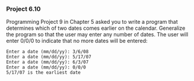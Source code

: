 ### Project 6.10
Programming Project 9 in Chapter 5 asked you to write a program that determines
which of two dates comes earlier on the calendar. Generalize the program so that
the user may enter any number of dates. The user will enter 0/0/0 to indicate
that no more dates will be entered:

```
Enter a date (mm/dd/yy): 3/6/08
Enter a date (mm/dd/yy): 5/17/07
Enter a date (mm/dd/yy): 6/3/07
Enter a date (mm/dd/yy): 0/0/0
5/17/07 is the earliest date
```
